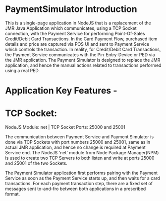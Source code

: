# PaymentSimulator Introduction
This is a single-page application in NodeJS that is a replacement of the JMR Java Application which communicates, using a TCP Socket connection, with the Payment Service for performing Point-Of-Sales Credit/Debit Card Transactions. In the Card Payment Flow, purchased item details and price are captured via POS UI and sent to Payment Service which controls the transaction. In reality, for Credit/Debit Card Transactions, the Payment Service communicates with the Pin-Entry-Device or PED via the JMR application. The Payment Simulator is designed to replace the JMR application, and hence the manual actions related to transactions performed using a real PED. 

# Application Key Features -
# TCP Socket:

NodeJS Module: net   |   TCP Socket Ports: 25000 and 25001

The communication between Payment Service and Payment Simulator is done via TCP Sockets with port numbers 25000 and 25001, same as in actual JMR application, and hence no change is required at Payment Service end. The NodeJS 'net' module from Node Package Manager(NPM) is used to create two TCP Servers to both listen and write at ports 25000 and 25001 of the two Sockets.

The Payment Simulator application first performs pairing with the Payment Service as soon as the Payment Service starts up, and then waits for a card transactions.
For each payment transaction step, there are a fixed set of messages sent to-and-fro between both applications in a prescribed format.
